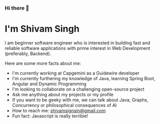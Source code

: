 ### Hi there 👋 
# I'm Shivam Singh

I am beginner software engineer who is interested in building fast and reliable software applications 
with prime interest in Web Development (preferably, Backend). 

Here are some more facts about me:

- I'm currently working at Capgemini as a Guidewire developer
- I'm currently furthering my knowledge of Java, learning Spring Boot, Angular and Dynamic Programming
- I'm looking to collaborate on a challenging open-source project
- Ask me anything about my projects or my profile
- If you want to be geeky with me, we can talk about Java, Graphs, Concurrency or philosophical consequences of AI
- How to reach me: shivamsignsin@gmail.com 
- Fun fact: Javascript is really terrible!

